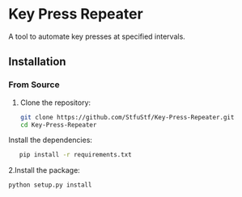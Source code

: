 # Key Press Repeater

A tool to automate key presses at specified intervals.

## Installation

### From Source

1. Clone the repository:
   ```bash
   git clone https://github.com/StfuStf/Key-Press-Repeater.git
   cd Key-Press-Repeater
Install the dependencies:

````bash
   pip install -r requirements.txt
````

2.Install the package:

````bash
python setup.py install
````
